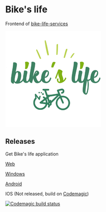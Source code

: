 # Bike's life

Frontend of [bike-life-services](https://github.com/1-irdA/bike-life-services)    

<img src="./assets/logo.png" alt="Logo" width="300" height="300" />

## Releases

Get Bike's life application     

[Web](https://bikeslife.fr)

[Windows](https://github.com/1-irdA/bike-life/releases/tag/v1.0.0_windows)      

[Android](https://github.com/1-irdA/bike-life/releases/tag/v1.0.0_android)

IOS (Not released, build on [Codemagic](https://codemagic.io/))
    
[![Codemagic build status](https://api.codemagic.io/apps/6287d4e3d441389bdea4b662/6287d4e3d441389bdea4b661/status_badge.svg)](https://codemagic.io/apps/6287d4e3d441389bdea4b662/6287d4e3d441389bdea4b661/latest_build)